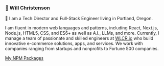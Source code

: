 ### :floppy_disk: Will Christenson
:wave: I am a Tech Director and Full-Stack Engineer living in Portland, Oregon.

I am fluent in modern web languages and patterns, including React, Next.js, Node.js, HTML5, CSS, and ES6+ as well as A.I., LLMs, and more. 
Currently, I manage a team of passionate and skilled engineers at [WLCR.io](https://wlcr.io) who build innovative e-commerce solutions, apps, and services. We work with companies ranging from startups and nonprofits to Fortune 500 companies.

[My NPM Packages](https://www.npmjs.com/~mrspecific)


<!--
**MrSpecific/MrSpecific** is a ✨ _special_ ✨ repository because its `README.md` (this file) appears on your GitHub profile.

Here are some ideas to get you started:

- 🔭 I’m currently working on ...
- 🌱 I’m currently learning ...
- 👯 I’m looking to collaborate on ...
- 🤔 I’m looking for help with ...
- 💬 Ask me about ...
- 📫 How to reach me: ...
- 😄 Pronouns: ...
- ⚡ Fun fact: ...
-->
